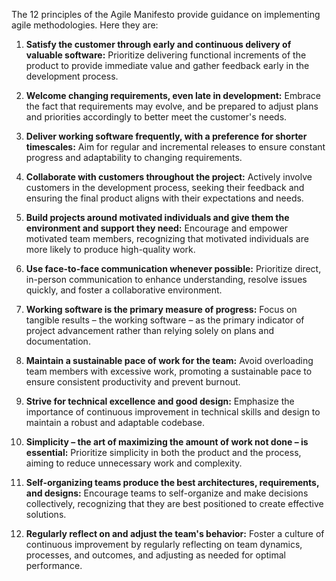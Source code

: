 The 12 principles of the Agile Manifesto provide guidance on implementing agile methodologies. Here they are:

1. **Satisfy the customer through early and continuous delivery of valuable software:** Prioritize delivering functional increments of the product to provide immediate value and gather feedback early in the development process.

2. **Welcome changing requirements, even late in development:** Embrace the fact that requirements may evolve, and be prepared to adjust plans and priorities accordingly to better meet the customer's needs.

3. **Deliver working software frequently, with a preference for shorter timescales:** Aim for regular and incremental releases to ensure constant progress and adaptability to changing requirements.

4. **Collaborate with customers throughout the project:** Actively involve customers in the development process, seeking their feedback and ensuring the final product aligns with their expectations and needs.

5. **Build projects around motivated individuals and give them the environment and support they need:** Encourage and empower motivated team members, recognizing that motivated individuals are more likely to produce high-quality work.

6. **Use face-to-face communication whenever possible:** Prioritize direct, in-person communication to enhance understanding, resolve issues quickly, and foster a collaborative environment.

7. **Working software is the primary measure of progress:** Focus on tangible results – the working software – as the primary indicator of project advancement rather than relying solely on plans and documentation.

8. **Maintain a sustainable pace of work for the team:** Avoid overloading team members with excessive work, promoting a sustainable pace to ensure consistent productivity and prevent burnout.

9. **Strive for technical excellence and good design:** Emphasize the importance of continuous improvement in technical skills and design to maintain a robust and adaptable codebase.

10. **Simplicity – the art of maximizing the amount of work not done – is essential:** Prioritize simplicity in both the product and the process, aiming to reduce unnecessary work and complexity.

11. **Self-organizing teams produce the best architectures, requirements, and designs:** Encourage teams to self-organize and make decisions collectively, recognizing that they are best positioned to create effective solutions.

12. **Regularly reflect on and adjust the team's behavior:** Foster a culture of continuous improvement by regularly reflecting on team dynamics, processes, and outcomes, and adjusting as needed for optimal performance.
